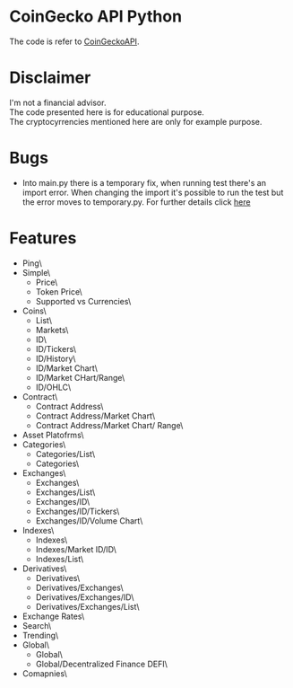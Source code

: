 # CoinGecko API Python

The code is refer to [CoinGeckoAPI](https://www.coingecko.com/pt/api/documentation).  

# Disclaimer  

I'm not a financial advisor.  
The code presented here is for educational purpose.  
The cryptocyrrencies mentioned here are only for example purpose.  

# Bugs  
- Into main.py there is a temporary fix, when running test there's an 
import error. When changing the import it's possible to run the test
but the error moves to temporary.py. For further details click 
[here](https://stackoverflow.com/questions/71875011/python-modulenotfounderror-when-importing-a-package/71886894#71886894)  

# Features  

- Ping\
- Simple\
    - Price\
    - Token Price\
    - Supported vs Currencies\
- Coins\
    - List\
    - Markets\
    - ID\
    - ID/Tickers\
    - ID/History\
    - ID/Market Chart\
    - ID/Market CHart/Range\
    - ID/OHLC\
- Contract\
    - Contract Address\
    - Contract Address/Market Chart\
    - Contract Address/Market Chart/ Range\
- Asset Platofrms\
- Categories\
    - Categories/List\
    - Categories\
- Exchanges\
    - Exchanges\
    - Exchanges/List\
    - Exchanges/ID\
    - Exchanges/ID/Tickers\
    - Exchanges/ID/Volume Chart\
- Indexes\
    - Indexes\
    - Indexes/Market ID/ID\
    - Indexes/List\
- Derivatives\
    - Derivatives\
    - Derivatives/Exchanges\
    - Derivatives/Exchanges/ID\
    - Derivatives/Exchanges/List\
- Exchange Rates\
- Search\
- Trending\
- Global\
    - Global\
    - Global/Decentralized Finance DEFI\
- Comapnies\